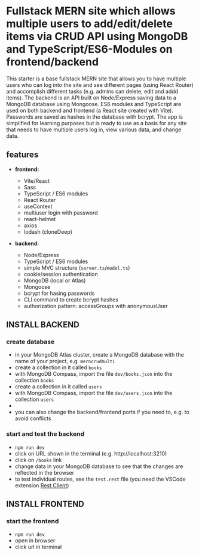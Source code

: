 # Fullstack MERN site which allows multiple users to add/edit/delete items via CRUD API using MongoDB and TypeScript/ES6-Modules on frontend/backend

This starter is a base fullstack MERN site that allows you to have multiple users who can log into the site and see different pages (using React Router) and accomplish different tasks (e.g. admins can delete, edit and addd items). The backend is an API built on Node/Express saving data to a MongoDB database using Mongoose. ES6 modules and TypeScript are used on both backend and frontend (a React site created with Vite). Passwords are saved as hashes in the database with bcrypt. The app is simplified for learning purposes but is ready to use as a basis for any site that needs to have multiple users log in, view various data, and change data.

## features

- **frontend:** 
	- Vite/React
	- Sass
	- TypeScript / ES6 modules
	- React Router
	- useContext
	- multiuser login with password
	- react-helmet
	- axios 
  - lodash (cloneDeep)

- **backend:** 
	- Node/Express 
	- TypeScript / ES6 modules
	- simple MVC structure (`server.ts`/`model.ts`)
	- cookie/session authentication
	- MongoDB (local or Atlas)
	- Mongoose
	- bcrypt for hasing passwords
  - CLI command to create bcrypt hashes
  - authorization pattern: accessGroups with anonymousUser

## INSTALL BACKEND

### create database

- in your MongoDB Atlas cluster, create a MongoDB database with the name of your project, e.g. `merncrudmulti`
- create a collection in it called `books`
- with MongoDB Compass, import the file `dev/books.json` into the collection `books`
- create a collection in it called `users`
- with MongoDB Compass, import the file `dev/users.json` into the collection `users`
- 
- you can also change the backend/frontend ports if you need to, e.g. to avoid conflicts


### start and test the backend

- `npm run dev`
- click on URL shown in the terminal (e.g. http://localhost:3210)
- click on `/books` link
- change data in your MongoDB database to see that the changes are reflected in the browser
- to test individual routes, see the `test.rest` file (you need the VSCode extension [Rest Client](https://marketplace.visualstudio.com/items?itemName=humao.rest-client))

## INSTALL FRONTEND
  
### start the frontend

- `npm run dev`
- open in browser
- click url in terminal

